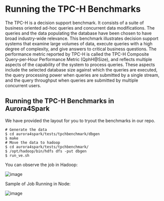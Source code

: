 # Running the TPC-H Benchmarks

The TPC-H is a decision support benchmark. It consists of a suite of business oriented ad-hoc queries and concurrent data modifications. The queries and the data populating the database have been chosen to have broad industry-wide relevance. This benchmark illustrates decision support systems that examine large volumes of data, execute queries with a high degree of complexity, and give answers to critical business questions. The performance metric reported by TPC-H is called the TPC-H Composite Query-per-Hour Performance Metric (QphH@Size), and reflects multiple aspects of the capability of the system to process queries. These aspects include the selected database size against which the queries are executed, the query processing power when queries are submitted by a single stream, and the query throughput when queries are submitted by multiple concurrent users.

## Running the TPC-H Benchmarks in Aurora4Spark

We have provided the layout for you to tryout the benchmarks in our repo. 

    # Generate the data
    $ cd aurora4spark/tests/tpchbenchmark/dbgen
    $ make
    # Move the data to hadoop
    $ cd aurora4spark/tests/tpchbenchmark/
    $ /opt/hadoop/bin/hdfs dfs -put dbgen
    $ run_ve.sh 

You can observe the job in Hadoop:

![image](https://user-images.githubusercontent.com/68586800/137416364-f344bd4f-17b1-4b5e-85ab-fb4467719041.png)

Sample of Job Running in Node:

![image](https://user-images.githubusercontent.com/68586800/137416220-c2811a29-ad6b-4918-b863-ed4188cc74da.png)


